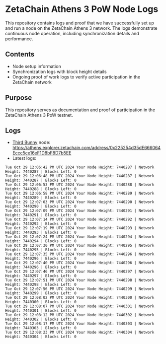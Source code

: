 # ZetaChain Athens 3 PoW Node Logs
This repository contains logs and proof that we have successfully set up and run a node on the ZetaChain Athens 3 network. The logs demonstrate continuous node operation, including synchronization details and performance.

## Contents
- Node setup information
- Synchronization logs with block height details
- Ongoing proof of work logs to verify active participation in the ZetaChain network

## Purpose
This repository serves as documentation and proof of participation in the ZetaChain Athens 3 PoW testnet.

## Logs

- [Third Bunny](https://thirdbunny.xyz/) node: https://athens.explorer.zetachain.com/address/0x225254d35dE666064Eccc5ce16eF1D8bF8D7b5EE
- Latest logs:
```
Tue Oct 29 12:06:42 PM UTC 2024 Your Node Height: 7440287 | Network Height: 7440287 | Blocks Left: 0
Tue Oct 29 12:06:48 PM UTC 2024 Your Node Height: 7440287 | Network Height: 7440287 | Blocks Left: 0
Tue Oct 29 12:06:53 PM UTC 2024 Your Node Height: 7440288 | Network Height: 7440288 | Blocks Left: 0
Tue Oct 29 12:06:58 PM UTC 2024 Your Node Height: 7440289 | Network Height: 7440289 | Blocks Left: 0
Tue Oct 29 12:07:03 PM UTC 2024 Your Node Height: 7440290 | Network Height: 7440290 | Blocks Left: 0
Tue Oct 29 12:07:09 PM UTC 2024 Your Node Height: 7440291 | Network Height: 7440291 | Blocks Left: 0
Tue Oct 29 12:07:14 PM UTC 2024 Your Node Height: 7440292 | Network Height: 7440292 | Blocks Left: 0
Tue Oct 29 12:07:19 PM UTC 2024 Your Node Height: 7440293 | Network Height: 7440293 | Blocks Left: 0
Tue Oct 29 12:07:24 PM UTC 2024 Your Node Height: 7440294 | Network Height: 7440294 | Blocks Left: 0
Tue Oct 29 12:07:30 PM UTC 2024 Your Node Height: 7440295 | Network Height: 7440295 | Blocks Left: 0
Tue Oct 29 12:07:35 PM UTC 2024 Your Node Height: 7440296 | Network Height: 7440296 | Blocks Left: 0
Tue Oct 29 12:07:40 PM UTC 2024 Your Node Height: 7440296 | Network Height: 7440296 | Blocks Left: 0
Tue Oct 29 12:07:46 PM UTC 2024 Your Node Height: 7440297 | Network Height: 7440297 | Blocks Left: 0
Tue Oct 29 12:07:51 PM UTC 2024 Your Node Height: 7440298 | Network Height: 7440298 | Blocks Left: 0
Tue Oct 29 12:07:56 PM UTC 2024 Your Node Height: 7440299 | Network Height: 7440299 | Blocks Left: 0
Tue Oct 29 12:08:02 PM UTC 2024 Your Node Height: 7440300 | Network Height: 7440300 | Blocks Left: 0
Tue Oct 29 12:08:07 PM UTC 2024 Your Node Height: 7440301 | Network Height: 7440301 | Blocks Left: 0
Tue Oct 29 12:08:12 PM UTC 2024 Your Node Height: 7440302 | Network Height: 7440302 | Blocks Left: 0
Tue Oct 29 12:08:17 PM UTC 2024 Your Node Height: 7440303 | Network Height: 7440303 | Blocks Left: 0
Tue Oct 29 12:08:23 PM UTC 2024 Your Node Height: 7440304 | Network Height: 7440304 | Blocks Left: 0
```
